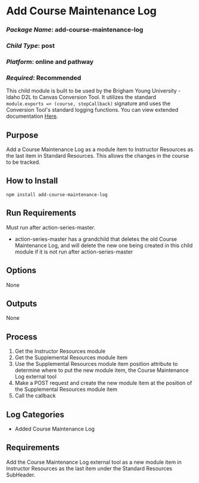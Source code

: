 # Add Course Maintenance Log
### *Package Name*: add-course-maintenance-log
### *Child Type*: post
### *Platform*: online and pathway
### *Required*: Recommended

This child module is built to be used by the Brigham Young University - Idaho D2L to Canvas Conversion Tool. It utilizes the standard `module.exports => (course, stepCallback)` signature and uses the Conversion Tool's standard logging functions. You can view extended documentation [Here](https://github.com/byuitechops/d2l-to-canvas-conversion-tool/tree/master/documentation).

## Purpose

Add a Course Maintenance Log as a module item to Instructor Resources as the last item in Standard Resources. This allows the changes in the course to be tracked.

## How to Install

```
npm install add-course-maintenance-log
```

## Run Requirements

Must run after action-series-master. 

- action-series-master has a grandchild that deletes the old Course Maintenance Log, and will delete the new one being created in this child module if it is not run after action-series-master 

## Options

None

## Outputs

None

## Process

1. Get the Instructor Resources module
2. Get the Supplemental Resources module item
3. Use the Supplemental Resources module item position attribute to determine where to put the new module item, the Course Maintenance Log external tool
4. Make a POST request and create the new module item at the position of the Supplemental Resources module item
5. Call the callback

## Log Categories

- Added Course Maintenance Log

## Requirements

Add the Course Maintenance Log external tool as a new module item in Instructor Resources as the last item under the Standard Resources SubHeader.